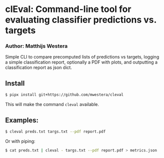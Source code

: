 # clEval: Command-line tool for evaluating classifier predictions vs. targets 

### Author: Matthijs Westera

Simple CLI to compare precomputed lists of predictions vs targets, logging a simple classification report, optionally a 
PDF with plots, and outputting a classification report as json dict.

## Install

```bash
$ pipx install git+https://github.com/mwestera/cleval
```

This will make the command `cleval` available.

## Examples:

```bash
$ cleval preds.txt targs.txt --pdf report.pdf
```

Or with piping:

```bash
$ cat preds.txt | cleval - targs.txt --pdf report.pdf > metrics.json
```
